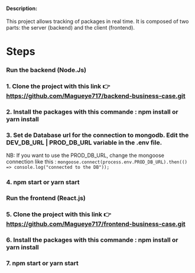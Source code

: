 #### Description:
 This project allows tracking of packages in real time.
 It is composed of two parts: the server (backend) and the client (frontend).

# Steps 
### Run the backend (Node.Js)
### 1. Clone the project with this link  👉  https://github.com/Magueye717/backend-business-case.git
### 2. Install the packages with this commande : npm install or yarn install
### 3. Set de Database url for the connection to mongodb. Edit the DEV_DB_URL | PROD_DB_URL variable in the .env file.
   NB: If you want to use the PROD_DB_URL, change the mongoose connection like this : 
    `mongoose.connect(process.env.PROD_DB_URL).then(() => console.log("connected to the DB"));`
### 4. npm start or yarn start


### Run the frontend (React.js)
### 5. Clone the project with this link  👉  https://github.com/Magueye717/frontend-business-case.git
### 6. Install the packages with this commande : npm install or yarn install
### 7. npm start or yarn start

